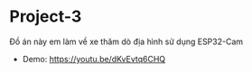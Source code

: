 # Project-3
Đồ án này em làm về xe thăm dò địa hình sử dụng ESP32-Cam
* Demo: https://youtu.be/dKvEvtq6CHQ
